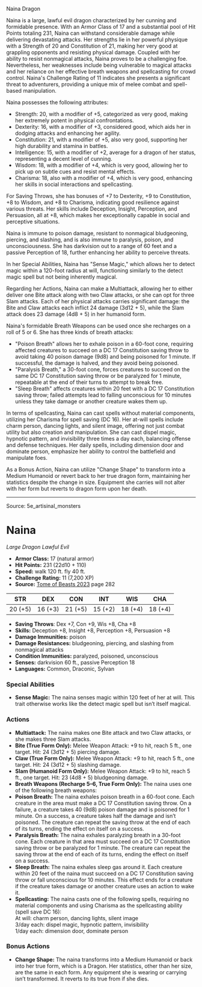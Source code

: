 <MonsterName/>Naina</MonsterName>
<CreatureType/>Dragon</CreatureType>

<summary>Naina is a large, lawful evil dragon characterized by her cunning and formidable presence. With an Armor Class of 17 and a substantial pool of Hit Points totaling 231, Naina can withstand considerable damage while delivering devastating attacks. Her strengths lie in her powerful physique with a Strength of 20 and Constitution of 21, making her very good at grappling opponents and resisting physical damage. Coupled with her ability to resist nonmagical attacks, Naina proves to be a challenging foe. Nevertheless, her weaknesses include being vulnerable to magical attacks and her reliance on her effective breath weapons and spellcasting for crowd control. Naina's Challenge Rating of 11 indicates she presents a significant threat to adventurers, providing a unique mix of melee combat and spell-based manipulation.</summary>

<detail>

Naina possesses the following attributes: 

- Strength: 20, with a modifier of +5, categorized as very good, making her extremely potent in physical confrontations.
- Dexterity: 16, with a modifier of +3, considered good, which aids her in dodging attacks and enhancing her agility.
- Constitution: 21, with a modifier of +5, also very good, supporting her high durability and stamina in battles.
- Intelligence: 15, with a modifier of +2, average for a dragon of her status, representing a decent level of cunning.
- Wisdom: 18, with a modifier of +4, which is very good, allowing her to pick up on subtle cues and resist mental effects.
- Charisma: 18, also with a modifier of +4, which is very good, enhancing her skills in social interactions and spellcasting.

For Saving Throws, she has bonuses of +7 to Dexterity, +9 to Constitution, +8 to Wisdom, and +8 to Charisma, indicating good resilience against various threats. Her skills include Deception, Insight, Perception, and Persuasion, all at +8, which makes her exceptionally capable in social and perceptive situations.

Naina is immune to poison damage, resistant to nonmagical bludgeoning, piercing, and slashing, and is also immune to paralysis, poison, and unconsciousness. She has darkvision out to a range of 60 feet and a passive Perception of 18, further enhancing her ability to perceive threats.

In her Special Abilities, Naina has "Sense Magic," which allows her to detect magic within a 120-foot radius at will, functioning similarly to the detect magic spell but not being inherently magical.

Regarding her Actions, Naina can make a Multiattack, allowing her to either deliver one Bite attack along with two Claw attacks, or she can opt for three Slam attacks. Each of her physical attacks carries significant damage: the Bite and Claw attacks each inflict 24 damage (3d12 + 5), while the Slam attack does 23 damage (4d8 + 5) in her humanoid form.

Naina's formidable Breath Weapons can be used once she recharges on a roll of 5 or 6. She has three kinds of breath attacks: 

- "Poison Breath" allows her to exhale poison in a 60-foot cone, requiring affected creatures to succeed on a DC 17 Constitution saving throw to avoid taking 40 poison damage (9d8) and being poisoned for 1 minute. If successful, the damage is halved, and they avoid being poisoned.
- "Paralysis Breath," a 30-foot cone, forces creatures to succeed on the same DC 17 Constitution saving throw or be paralyzed for 1 minute, repeatable at the end of their turns to attempt to break free.
- "Sleep Breath" affects creatures within 20 feet with a DC 17 Constitution saving throw; failed attempts lead to falling unconscious for 10 minutes unless they take damage or another creature wakes them up.

In terms of spellcasting, Naina can cast spells without material components, utilizing her Charisma for spell saving (DC 16). Her at-will spells include charm person, dancing lights, and silent image, offering not just combat utility but also creation and manipulation. She can cast dispel magic, hypnotic pattern, and invisibility three times a day each, balancing offense and defense techniques. Her daily spells, including dimension door and dominate person, emphasize her ability to control the battlefield and manipulate foes.

As a Bonus Action, Naina can utilize "Change Shape" to transform into a Medium Humanoid or revert back to her true dragon form, maintaining her statistics despite the change in size. Equipment she carries will not alter with her form but reverts to dragon form upon her death.</detail>



---

Source: 5e_artisinal_monsters

# Naina

*Large* *Dragon* *Lawful Evil*

- **Armor Class:** 17 (natural armor)
- **Hit Points:** 231 (22d10 + 110)
- **Speed:** walk 120 ft. fly 40 ft.
- **Challenge Rating:** 11 (7,200 XP)
- **Source:** [Tome of Beasts 2023](https://koboldpress.com/kpstore/product/tome-of-beasts-1-2023-edition/) page 282

| STR | DEX | CON | INT | WIS | CHA |
| --- | --- | --- | --- | --- | --- |
| 20 (+5) | 16 (+3) | 21 (+5) | 15 (+2) | 18 (+4) | 18 (+4) |

- **Saving Throws**: Dex +7, Con +9, Wis +8, Cha +8
- **Skills:** Deception +8, Insight +8, Perception +8, Persuasion +8
- **Damage Immunities:** poison
- **Damage Resistances:** bludgeoning, piercing, and slashing from nonmagical attacks
- **Condition Immunities:** paralyzed, poisoned, unconscious
- **Senses:** darkvision 60 ft., passive Perception 18
- **Languages:** Common, Draconic, Sylvan

### Special Abilities

- **Sense Magic:** The naina senses magic within 120 feet of her at will. This trait otherwise works like the detect magic spell but isn’t itself magical.

### Actions

- **Multiattack:** The naina makes one Bite attack and two Claw attacks, or she makes three Slam attacks.
- **Bite (True Form Only):** Melee Weapon Attack: +9 to hit, reach 5 ft., one target. Hit: 24 (3d12 + 5) piercing damage.
- **Claw (True Form Only):** Melee Weapon Attack: +9 to hit, reach 5 ft., one target. Hit: 24 (3d12 + 5) slashing damage.
- **Slam (Humanoid Form Only):** Melee Weapon Attack: +9 to hit, reach 5 ft., one target. Hit: 23 (4d8 + 5) bludgeoning damage.
- **Breath Weapons (Recharge 5–6, True Form Only):** The naina uses one of the following breath weapons:
- **Poison Breath:** The naina exhales poison breath in a 60-foot cone. Each creature in the area must make a DC 17 Constitution saving throw. On a failure, a creature takes 40 (9d8) poison damage and is poisoned for 1 minute. On a success, a creature takes half the damage and isn’t poisoned. The creature can repeat the saving throw at the end of each of its turns, ending the effect on itself on a success.
- **Paralysis Breath:** The naina exhales paralyzing breath in a 30-foot cone. Each creature in that area must succeed on a DC 17 Constitution saving throw or be paralyzed for 1 minute. The creature can repeat the saving throw at the end of each of its turns, ending the effect on itself on a success.
- **Sleep Breath:** The naina exhales sleep gas around it. Each creature within 20 feet of the naina must succeed on a DC 17 Constitution saving throw or fall unconscious for 10 minutes. This effect ends for a creature if the creature takes damage or another creature uses an action to wake it.
- **Spellcasting:** The naina casts one of the following spells, requiring no material components and using Charisma as the spellcasting ability (spell save DC 16):<br>At will: charm person, dancing lights, silent image<br>3/day each: dispel magic, hypnotic pattern, invisibility<br>1/day each: dimension door, dominate person

### Bonus Actions

- **Change Shape:** The naina transforms into a Medium Humanoid or back into her true form, which is a Dragon. Her statistics, other than her size, are the same in each form. Any equipment she is wearing or carrying isn’t transformed. It reverts to its true from if she dies.


